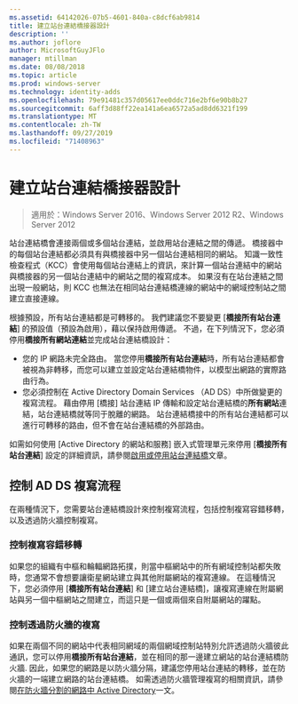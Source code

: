 ```yaml
---
ms.assetid: 64142026-07b5-4601-840a-c8dcf6ab9814
title: 建立站台連結橋接器設計
description: ''
ms.author: joflore
author: MicrosoftGuyJFlo
manager: mtillman
ms.date: 08/08/2018
ms.topic: article
ms.prod: windows-server
ms.technology: identity-adds
ms.openlocfilehash: 79e91481c357d05617ee0ddc716e2bf6e90b8b27
ms.sourcegitcommit: 6aff3d88ff22ea141a6ea6572a5ad8dd6321f199
ms.translationtype: MT
ms.contentlocale: zh-TW
ms.lasthandoff: 09/27/2019
ms.locfileid: "71408963"
---
```

# <a name="creating-a-site-link-bridge-design"></a>建立站台連結橋接器設計

>適用於：Windows Server 2016、Windows Server 2012 R2、Windows Server 2012

站台連結橋會連接兩個或多個站台連結，並啟用站台連結之間的傳遞。 橋接器中的每個站台連結都必須具有與橋接器中另一個站台連結相同的網站。 知識一致性檢查程式（KCC）會使用每個站台連結上的資訊，來計算一個站台連結中的網站與橋接器的另一個站台連結中的網站之間的複寫成本。 如果沒有在站台連結之間出現一般網站，則 KCC 也無法在相同站台連結橋連線的網站中的網域控制站之間建立直接連線。  
  
根據預設，所有站台連結都是可轉移的。 我們建議您不要變更 [**橋接所有站台連結**] 的預設值（預設為啟用），藉以保持啟用傳遞。 不過，在下列情況下，您必須停用**橋接所有網站連結**並完成站台連結橋設計：  

- 您的 IP 網路未完全路由。 當您停用**橋接所有站台連結**時，所有站台連結都會被視為非轉移，而您可以建立並設定站台連結橋物件，以模型出網路的實際路由行為。  
- 您必須控制在 Active Directory Domain Services （AD DS）中所做變更的複寫流程。 藉由停用 [橋接] 站台連結 IP 傳輸和設定站台連結橋的**所有網站**連結，站台連結橋就等同于脫離的網路。 站台連結橋接中的所有站台連結都可以進行可轉移的路由，但不會在站台連結橋的外部路由。  

如需如何使用 [Active Directory 的網站和服務] 嵌入式管理單元來停用 [**橋接所有站台連結**] 設定的詳細資訊，請參閱[啟用或停用站台連結橋](https://go.microsoft.com/fwlink/?LinkId=107073)文章。  
  
## <a name="controlling-ad-ds-replication-flow"></a>控制 AD DS 複寫流程

在兩種情況下，您需要站台連結橋設計來控制複寫流程，包括控制複寫容錯移轉，以及透過防火牆控制複寫。  
  
### <a name="controlling-replication-failover"></a>控制複寫容錯移轉

如果您的組織有中樞和輪輻網路拓撲，則當中樞網站中的所有網域控制站都失敗時，您通常不會想要讓衛星網站建立與其他附屬網站的複寫連線。 在這種情況下，您必須停用 [**橋接所有站台連結**] 和 [建立站台連結橋]，讓複寫連線在附屬網站與另一個中樞網站之間建立，而這只是一個或兩個來自附屬網站的躍點。  
  
### <a name="controlling-replication-through-a-firewall"></a>控制透過防火牆的複寫

如果在兩個不同的網站中代表相同網域的兩個網域控制站特別允許透過防火牆彼此通訊，您可以停用**橋接所有站台連結**，並在相同的那一邊建立網站的站台連結橋防火牆. 因此，如果您的網路是以防火牆分隔，建議您停用站台連結的轉移，並在防火牆的一端建立網路的站台連結橋。 如需透過防火牆管理複寫的相關資訊，請參閱[在防火牆分割的網路中 Active Directory](https://go.microsoft.com/fwlink/?LinkId=107074)一文。
